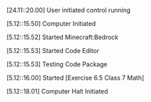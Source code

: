 [24.11::20.00] User initiated control
running

[5.12::15.50] Computer Initiated

[5.12::15.52] Started Minecraft:Bedrock

[5.12::15.53] Started Code Editor

[5.12::15.53] Testing Code Package

[5.12::16.00] Started [Exercise 6.5 Class 7 Math]

[5.12::18.01] Computer Halt Initiated
